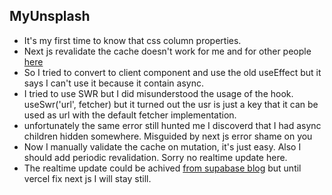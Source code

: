 ## MyUnsplash
- It's my first time to know that css column properties. 
- Next js revalidate the cache doesn't work for me and for other people [here](https://github.com/vercel/next.js/discussions/42290)
- So I tried to convert to client component and use the old useEffect but it says I can't use it because it contain async.
- I tried to use SWR but I did misunderstood the usage of the hook. useSwr('url', fetcher) but it turned out the usr is just a key that it can be used as url with the default fetcher implementation. 
- unfortunately the same error still hunted me I discoverd that I had async children hidden somewhere. Misguided by next js error shame on you
- Now I manually validate the cache on mutation, it's just easy. Also I should add periodic revalidation. Sorry no realtime update here.
- The realtime update could be achived [from supabase blog](https://supabase.com/blog/fetching-and-caching-supabase-data-in-next-js-server-components#realtime) but until vercel fix next js I will stay still.